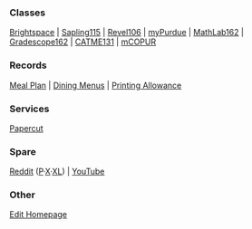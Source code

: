 ### Classes

[Brightspace](https://purdue.brightspace.com/d2l/lp/auth/saml/initiate-login?entityId=https://idp.purdue.edu/idp/shibboleth) | [Sapling115](https://www.saplinglearning.com/ibiscms/course/view.php?id=152376) | [Revel106](https://revel-ise.pearson.com/courses/5f29a7d1b53972001a528c34/assignments) | [myPurdue](https://mypurdue.purdue.edu/) | [MathLab162](https://www.pearsonmylabandmastering.com/northamerica/mymathlab/) | [Gradescope162](https://purdue.brightspace.com/d2l/le/content/59841/viewContent/3569695/View) | [CATME131](https://www.catme.org/student/index) | [mCOPUR](https://docs.google.com/document/d/17DvBvgYhPU2UEtN7rZEMxOSx3fYG30EgqOQY7ZI3k_c/view)

### Records

[Meal Plan](https://eacct-purdue-sp.transactcampus.com/purdueeaccounts/AccountSummary.aspx) | [Dining Menus](https://dining.purdue.edu/menus/) | [Printing Allowance](https://docs.google.com/spreadsheets/d/1xFdXEq2De7o3UxmuPD34p0e5o5Hi2Rs_4_vw_SGWm7U/edit#gid=0)

### Services

[Papercut](https://itap.purdue.edu/papercut)

### Spare

[Reddit](https://www.reddit.com) ([P](https://www.reddit.com/r/Purdue/)·[X](https://www.reddit.com/r/spacex/)·[XL](https://www.reddit.com/r/SpaceXLounge/)) | [YouTube](https://www.youtube.com)

### Other

[Edit Homepage](https://github.com/CrazyMatt/Homepage/blob/master/Homepage.md)
